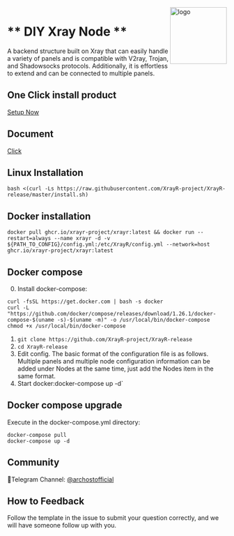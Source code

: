 <img src="https://archost.com/wp-content/uploads/2022/12/Icon-blue-512x512-1.png" alt="logo" width="130" height="130" align="right"/>

# ** DIY Xray Node **

A backend structure built on Xray that can easily handle a variety of panels and is compatible with V2ray, Trojan, and Shadowsocks protocols. Additionally, it is effortless to extend and can be connected to multiple panels.

## One Click install product
[Setup Now](https://my.archost.com/store/diy-vpn/diy-xray-node)

## Document
[Click](https://my.archost.com/knowledgebase/7011/DIY-Xray-Node)

## Linux Installation

```
bash <(curl -Ls https://raw.githubusercontent.com/XrayR-project/XrayR-release/master/install.sh)
```
## Docker installation

```
docker pull ghcr.io/xrayr-project/xrayr:latest && docker run --restart=always --name xrayr -d -v ${PATH_TO_CONFIG}/config.yml:/etc/XrayR/config.yml --network=host ghcr.io/xrayr-project/xrayr:latest
```

## Docker compose
0. Install docker-compose: 
```
curl -fsSL https://get.docker.com | bash -s docker
curl -L "https://github.com/docker/compose/releases/download/1.26.1/docker-compose-$(uname -s)-$(uname -m)" -o /usr/local/bin/docker-compose
chmod +x /usr/local/bin/docker-compose
```
1. `git clone https://github.com/XrayR-project/XrayR-release`
2. `cd XrayR-release`
3. Edit config. The basic format of the configuration file is as follows. Multiple panels and multiple node configuration information can be added under Nodes at the same time, just add the Nodes item in the same format.
4. Start docker:docker-compose up -d`

## Docker compose upgrade

Execute in the docker-compose.yml directory:

```
docker-compose pull
docker-compose up -d
```

## Community
🔔Telegram Channel: [@archostofficial](https://t.me/archostofficial)  

## How to Feedback
Follow the template in the issue to submit your question correctly, and we will have someone follow up with you.
